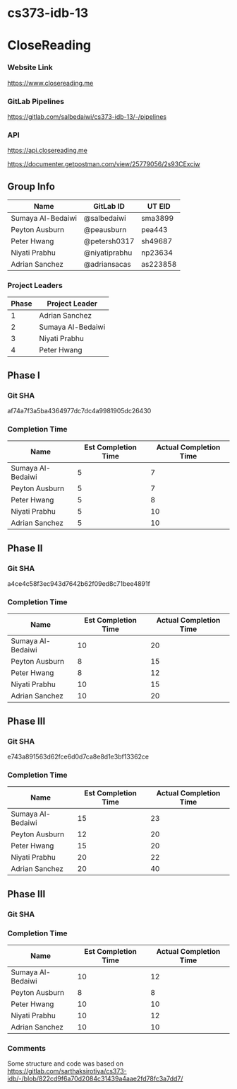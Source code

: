 # cs373-idb-13



# CloseReading

### Website Link
https://www.closereading.me

### GitLab Pipelines
https://gitlab.com/salbedaiwi/cs373-idb-13/-/pipelines

### API
https://api.closereading.me

https://documenter.getpostman.com/view/25779056/2s93CExciw

## Group Info
| Name              | GitLab ID     | UT EID   |
|-------------------|---------------|----------|
| Sumaya Al-Bedaiwi | @salbedaiwi   | sma3899  |
| Peyton Ausburn    | @peausburn    | pea443   |
| Peter Hwang       | @petersh0317  | sh49687  |
| Niyati Prabhu     | @niyatiprabhu | np23634  |
| Adrian Sanchez    | @adriansacas  | as223858 |

### Project Leaders
| Phase | Project Leader    |
|-------|-------------------|
| 1     | Adrian Sanchez    |
| 2     | Sumaya Al-Bedaiwi |
| 3     | Niyati Prabhu     |
| 4     | Peter Hwang       |

## Phase I

### Git SHA
af74a7f3a5ba4364977dc7dc4a9981905dc26430

### Completion Time
| Name              | Est Completion Time | Actual Completion Time |
|-------------------|---------------------|------------------------|
| Sumaya Al-Bedaiwi | 5                   | 7                      |
| Peyton Ausburn    | 5                   | 7                      |
| Peter Hwang       | 5                   | 8                      |
| Niyati Prabhu     | 5                   | 10                     |
| Adrian Sanchez    | 5                   | 10                     |

## Phase II

### Git SHA
a4ce4c58f3ec943d7642b62f09ed8c71bee4891f

### Completion Time
| Name              | Est Completion Time | Actual Completion Time |
|-------------------|---------------------|------------------------|
| Sumaya Al-Bedaiwi | 10                  | 20                     |
| Peyton Ausburn    | 8                   | 15                     |
| Peter Hwang       | 8                   | 12                     |
| Niyati Prabhu     | 10                  | 15                     |
| Adrian Sanchez    | 10                  | 20                     |

## Phase III

### Git SHA
e743a891563d62fce6d0d7ca8e8d1e3bf13362ce

### Completion Time
| Name              | Est Completion Time | Actual Completion Time |
|-------------------|---------------------|------------------------|
| Sumaya Al-Bedaiwi | 15                  | 23                     |
| Peyton Ausburn    | 12                  | 20                     |
| Peter Hwang       | 15                  | 20                     |
| Niyati Prabhu     | 20                  | 22                     |
| Adrian Sanchez    | 20                  | 40                     |

## Phase III

### Git SHA

### Completion Time
| Name              | Est Completion Time | Actual Completion Time |
|-------------------|---------------------|------------------------|
| Sumaya Al-Bedaiwi | 10                  | 12                     |
| Peyton Ausburn    | 8                   | 8                      |
| Peter Hwang       | 10                  | 10                     |
| Niyati Prabhu     | 10                  | 12                     |
| Adrian Sanchez    | 10                  | 10                     |

### Comments
Some structure and code was based on https://gitlab.com/sarthaksirotiya/cs373-idb/-/blob/822cd9f6a70d2084c31439a4aae2fd78fc3a7dd7/



